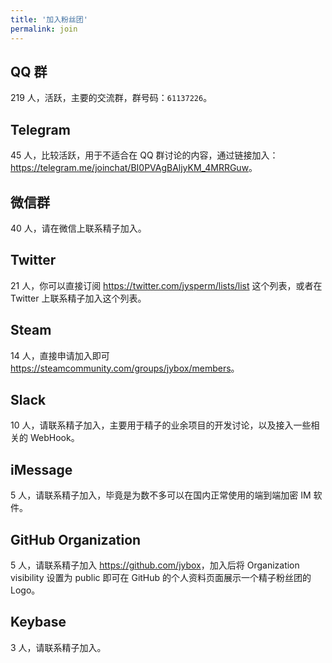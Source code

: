 ```yaml
---
title: '加入粉丝团'
permalink: join
---
```


## QQ 群
219 人，活跃，主要的交流群，群号码：`61137226`。

## Telegram
45 人，比较活跃，用于不适合在 QQ 群讨论的内容，通过链接加入：<https://telegram.me/joinchat/BI0PVAgBAljyKM_4MRRGuw>。

## 微信群
40 人，请在微信上联系精子加入。

## Twitter
21 人，你可以直接订阅 <https://twitter.com/jysperm/lists/list> 这个列表，或者在 Twitter 上联系精子加入这个列表。

## Steam
14 人，直接申请加入即可 <https://steamcommunity.com/groups/jybox/members>。

## Slack
10 人，请联系精子加入，主要用于精子的业余项目的开发讨论，以及接入一些相关的 WebHook。

## iMessage
5 人，请联系精子加入，毕竟是为数不多可以在国内正常使用的端到端加密 IM 软件。

## GitHub Organization
5 人，请联系精子加入 <https://github.com/jybox>，加入后将 Organization visibility 设置为 public 即可在 GitHub 的个人资料页面展示一个精子粉丝团的 Logo。

## Keybase
3 人，请联系精子加入。

